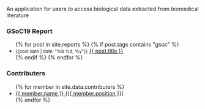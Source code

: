 An application for users to access biological data extracted from biomedical literature

### GSoC19 Report
<ul>
  {% for post in site.reports %}
    {% if post.tags contains "gsoc" %}
      <li>
        <small>{{post.date | date: "%b %d, %y"}}</small> <a href="{{ post.url | remove_first:'/' }}">{{ post.title }}</a>
      </li>
    {% endif %}
  {% endfor %}
</ul>


### Contributers
<ul>
  {% for member in site.data.contributers %}
      <li>
        <a title="{{ member.bio }}" target="_blank" href="https://github.com/{{member.github}}">{{ member.name }} ({{ member.position }})</a>
      </li>
  {% endfor %}
</ul>